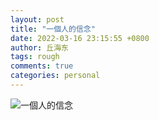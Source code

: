 ```yaml
---
layout: post
title: "一個人的信念"
date: 2022-03-16 23:15:55 +0800
author: 丘海东 
tags: rough
comments: true
categories: personal
---
```

![一個人的信念](http://m.qpic.cn/psc?/V53xBhKC4JFvE03uTNAL1QWxNF0HxUKl/TmEUgtj9EK6.7V8ajmQrECfjsj5vb9jywN60G7AyUtkAF1g8z2ix*VDWGY.JhJq28S6xNl5PG3azgh5Ebha0jZxNjf.C*7Q.pwEla5VGccs!/b&bo=OASgBQAAAAABJ5k!&rf=viewer_4)

